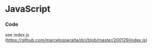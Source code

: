 # JavaScript

### Code

see index.js (https://github.com/marcelosperalta/dci/blob/master/200129/index.js)